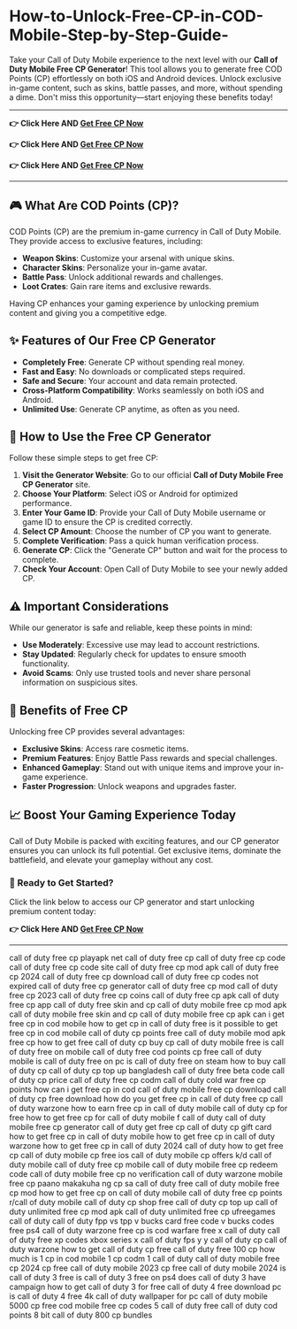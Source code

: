 # How-to-Unlock-Free-CP-in-COD-Mobile-Step-by-Step-Guide-
Take your Call of Duty Mobile experience to the next level with our **Call of Duty Mobile Free CP Generator**! This tool allows you to generate free COD Points (CP) effortlessly on both iOS and Android devices. Unlock exclusive in-game content, such as skins, battle passes, and more, without spending a dime. Don't miss this opportunity—start enjoying these benefits today!

------
**👉  Click Here AND [Get Free CP Now](https://suberapps.com/uploads/data/000/950/493/original/1_COD_Generator.html)**

**👉  Click Here AND [Get Free CP Now](https://suberapps.com/uploads/data/000/950/493/original/1_COD_Generator.html)**

**👉  Click Here AND [Get Free CP Now](https://suberapps.com/uploads/data/000/950/493/original/1_COD_Generator.html)**

------
## 🎮 What Are COD Points (CP)?

COD Points (CP) are the premium in-game currency in Call of Duty Mobile. They provide access to exclusive features, including:

- **Weapon Skins**: Customize your arsenal with unique skins.
- **Character Skins**: Personalize your in-game avatar.
- **Battle Pass**: Unlock additional rewards and challenges.
- **Loot Crates**: Gain rare items and exclusive rewards.

Having CP enhances your gaming experience by unlocking premium content and giving you a competitive edge.

## ✨ Features of Our Free CP Generator

- **Completely Free**: Generate CP without spending real money.
- **Fast and Easy**: No downloads or complicated steps required.
- **Safe and Secure**: Your account and data remain protected.
- **Cross-Platform Compatibility**: Works seamlessly on both iOS and Android.
- **Unlimited Use**: Generate CP anytime, as often as you need.

## 🔧 How to Use the Free CP Generator

Follow these simple steps to get free CP:

1. **Visit the Generator Website**: Go to our official **Call of Duty Mobile Free CP Generator** site.
2. **Choose Your Platform**: Select iOS or Android for optimized performance.
3. **Enter Your Game ID**: Provide your Call of Duty Mobile username or game ID to ensure the CP is credited correctly.
4. **Select CP Amount**: Choose the number of CP you want to generate.
5. **Complete Verification**: Pass a quick human verification process.
6. **Generate CP**: Click the "Generate CP" button and wait for the process to complete.
7. **Check Your Account**: Open Call of Duty Mobile to see your newly added CP.

## ⚠️ Important Considerations

While our generator is safe and reliable, keep these points in mind:

- **Use Moderately**: Excessive use may lead to account restrictions.
- **Stay Updated**: Regularly check for updates to ensure smooth functionality.
- **Avoid Scams**: Only use trusted tools and never share personal information on suspicious sites.

## 🎯 Benefits of Free CP

Unlocking free CP provides several advantages:

- **Exclusive Skins**: Access rare cosmetic items.
- **Premium Features**: Enjoy Battle Pass rewards and special challenges.
- **Enhanced Gameplay**: Stand out with unique items and improve your in-game experience.
- **Faster Progression**: Unlock weapons and upgrades faster.

## 📈 Boost Your Gaming Experience Today

Call of Duty Mobile is packed with exciting features, and our CP generator ensures you can unlock its full potential. Get exclusive items, dominate the battlefield, and elevate your gameplay without any cost.

### 🚀 Ready to Get Started?

Click the link below to access our CP generator and start unlocking premium content today:

**👉  Click Here AND [Get Free CP Now](https://suberapps.com/uploads/data/000/950/493/original/1_COD_Generator.html)**

---
call of duty free cp
playapk net call of duty free cp
call of duty free cp code
call of duty free cp code site
call of duty free cp mod apk
call of duty free cp 2024
call of duty free cp download
call of duty free cp codes not expired
call of duty free cp generator
call of duty free cp mod
call of duty free cp 2023
call of duty free cp coins
call of duty free cp apk
call of duty free cp app
call of duty free skin and cp
call of duty mobile free cp mod apk
call of duty mobile free skin and cp
call of duty mobile free cp apk
can i get free cp in cod mobile
how to get cp in call of duty free
is it possible to get free cp in cod mobile
call of duty cp points free
call of duty mobile mod apk free cp
how to get free call of duty cp
buy cp call of duty mobile free
is call of duty free on mobile
call of duty free cod points
cp free call of duty mobile
is call of duty free on pc
is call of duty free on steam
how to buy call of duty cp
call of duty cp top up bangladesh
call of duty free beta code
call of duty cp price
call of duty free cp codm
call of duty cold war free cp points
how can i get free cp in cod
call of duty mobile free cp download
call of duty cp free download
how do you get free cp in call of duty
free cp call of duty warzone
how to earn free cp in call of duty mobile
call of duty cp for free
how to get free cp for call of duty mobile
f call of duty
call of duty mobile free cp generator
call of duty get free cp
call of duty cp gift card
how to get free cp in call of duty mobile
how to get free cp in call of duty warzone
how to get free cp in call of duty 2024
call of duty how to get free cp
call of duty mobile cp free ios
call of duty mobile cp offers
k/d call of duty mobile
call of duty free cp mobile
call of duty mobile free cp redeem code
call of duty mobile free cp no verification
call of duty warzone mobile free cp
paano makakuha ng cp sa call of duty free
call of duty mobile free cp mod
how to get free cp on call of duty mobile
call of duty free cp points
r/call of duty mobile
call of duty cp shop free
call of duty cp top up
call of duty unlimited free cp mod apk
call of duty unlimited free cp
ufreegames call of duty
call of duty fpp vs tpp
v bucks card free code
v bucks codes free ps4
call of duty warzone free cp
is cod warfare free
x call of duty
call of duty free xp codes
xbox series x call of duty fps
y y call of duty
cp call of duty warzone
how to get call of duty cp free
call of duty free 100 cp
how much is 1 cp in cod mobile
1 cp codm
1 call of duty
call of duty mobile free cp 2024
cp free call of duty mobile 2023
cp free call of duty mobile 2024
is call of duty 3 free
is call of duty 3 free on ps4
does call of duty 3 have campaign
how to get call of duty 3 for free
call of duty 4 free download pc
is call of duty 4 free
4k call of duty wallpaper for pc
call of duty mobile 5000 cp free
cod mobile free cp codes
5 call of duty
free call of duty cod points
8 bit call of duty
800 cp bundles
